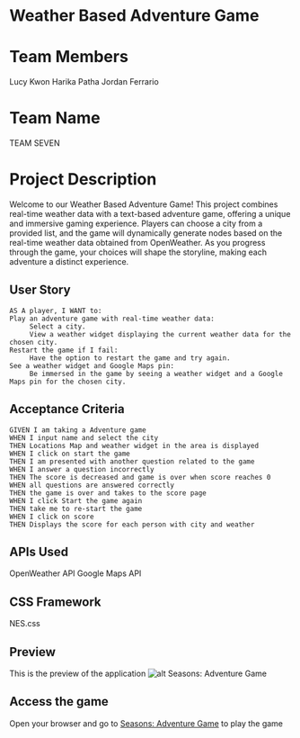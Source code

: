 # Weather Based Adventure Game

# Team Members
Lucy Kwon
Harika Patha
Jordan Ferrario

# Team Name
TEAM SEVEN

# Project Description

Welcome to our Weather Based Adventure Game! This project combines real-time weather data with a text-based adventure game, offering a unique and immersive gaming experience. Players can choose a city from a provided list, and the game will dynamically generate nodes based on the real-time weather data obtained from OpenWeather. As you progress through the game, your choices will shape the storyline, making each adventure a distinct experience.

## User Story

```
AS A player, I WANT to:
Play an adventure game with real-time weather data:
     Select a city.
     View a weather widget displaying the current weather data for the chosen city.
Restart the game if I fail:
     Have the option to restart the game and try again.
See a weather widget and Google Maps pin:
     Be immersed in the game by seeing a weather widget and a Google Maps pin for the chosen city.
```

## Acceptance Criteria

```
GIVEN I am taking a Adventure game
WHEN I input name and select the city 
THEN Locations Map and weather widget in the area is displayed
WHEN I click on start the game 
THEN I am presented with another question related to the game
WHEN I answer a question incorrectly
THEN The score is decreased and game is over when score reaches 0
WHEN all questions are answered correctly
THEN the game is over and takes to the score page
WHEN I click Start the game again
THEN take me to re-start the game 
WHEN I click on score
THEN Displays the score for each person with city and weather

```

## APIs Used
OpenWeather API
Google Maps API


## CSS Framework
NES.css

## Preview
This is the preview of the application 
![alt Seasons: Adventure Game](./assets/img/screenRecording.gif)

## Access the game

Open your browser and go to [Seasons: Adventure Game](https://lucyjihyeon.github.io/seasons-adventure-game/) to play the game
